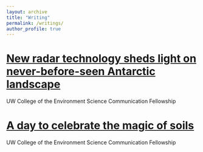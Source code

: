 ```yaml
---
layout: archive
title: "Writing"
permalink: /writings/
author_profile: true
---
```


[New radar technology sheds light on never-before-seen Antarctic landscape](https://environment.uw.edu/news/2020/02/new-radar-technology-sheds-light-on-never-before-seen-antarctic-landscape/)
======
UW College of the Environment Science Communication Fellowship


[A day to celebrate the magic of soils](https://environment.uw.edu/news/2019/12/a-day-to-celebrate-the-magic-of-soils/)
======
UW College of the Environment Science Communication Fellowship

